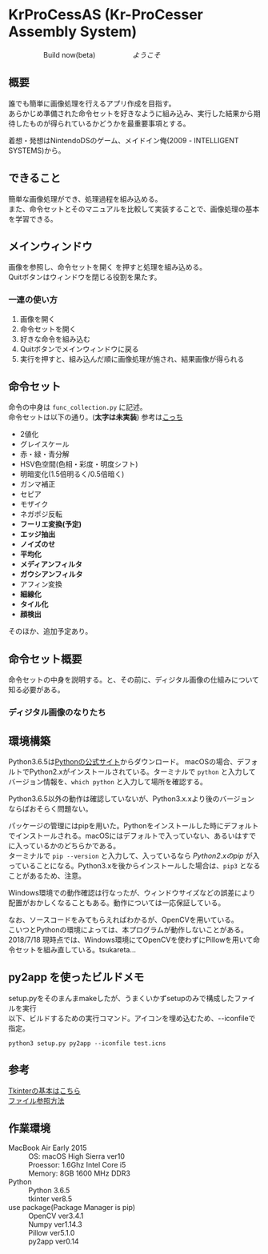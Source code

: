 # KrProCessAS (Kr-ProCesser Assembly System)
　　　　　Build now(beta)
　　　　　*ようこそ*

## 概要
誰でも簡単に画像処理を行えるアプリ作成を目指す。  
あらかじめ準備された命令セットを好きなように組み込み、実行した結果から期待したものが得られているかどうかを最重要事項とする。

着想・発想はNintendoDSのゲーム、メイドイン俺(2009 - INTELLIGENT SYSTEMS)から。

## できること
簡単な画像処理ができ、処理過程を組み込める。  
また、命令セットとそのマニュアルを比較して実装することで、画像処理の基本を学習できる。

## メインウィンドウ
画像を参照し、命令セットを開く を押すと処理を組み込める。  
Quitボタンはウィンドウを閉じる役割を果たす。

### 一連の使い方
1. 画像を開く  
2. 命令セットを開く
3. 好きな命令を組み込む  
4. Quitボタンでメインウィンドウに戻る 
5. 実行を押すと、組み込んだ順に画像処理が施され、結果画像が得られる

## 命令セット
命令の中身は `func_collection.py` に記述。  
命令セットは以下の通り。(**太字は未実装**)
参考は[こっち](https://qiita.com/pashango2/items/145d858eff3c505c100a)

- 2値化
- グレイスケール
- 赤・緑・青分解
- HSV色空間(色相・彩度・明度シフト)
- 明暗変化(1.5倍明るく/0.5倍暗く)
- ガンマ補正
- セピア
- モザイク
- ネガポジ反転
- **フーリエ変換(予定)**
- **エッジ抽出**
- **ノイズのせ**
- **平均化**
- **メディアンフィルタ**
- **ガウシアンフィルタ**
- アフィン変換
- **細線化**
- **タイル化**
- **顔検出**

そのほか、追加予定あり。

## 命令セット概要

命令セットの中身を説明する。と、その前に、ディジタル画像の仕組みについて知る必要がある。

### ディジタル画像のなりたち

## 環境構築
Python3.6.5は[Pythonの公式サイト](https://www.python.org/downloads/)からダウンロード。
macOSの場合、デフォルトでPython2.xがインストールされている。ターミナルで `python` と入力してバージョン情報を、`which python` と入力して場所を確認する。  

Python3.6.5以外の動作は確認していないが、Python3.x.xより後のバージョンならばおそらく問題ない。

パッケージの管理にはpipを用いた。Pythonをインストールした時にデフォルトでインストールされる。macOSにはデフォルトで入っていない、あるいはすでに入っているかのどちらかである。  
ターミナルで `pip --version` と入力して、入っているなら *Python2.xのpip* が入っていることになる。Python3.xを後からインストールした場合は、`pip3` となることがあるため、注意。

Windows環境での動作確認は行なったが、ウィンドウサイズなどの誤差により配置がおかしくなることもある。動作については一応保証している。  

なお、ソースコードをみてもらえればわかるが、OpenCVを用いている。  
こいつとPythonの環境によっては、本プログラムが動作しないことがある。  
2018/7/18 現時点では、Windows環境にてOpenCVを使わずにPillowを用いて命令セットを組み直している。tsukareta...

## py2app を使ったビルドメモ
setup.pyをそのまんまmakeしたが、うまくいかずsetupのみで構成したファイルを実行  
以下、ビルドするための実行コマンド。アイコンを埋め込むため、--iconfileで指定。

`python3 setup.py py2app --iconfile test.icns` 

## 参考
[Tkinterの基本はこちら](https://qiita.com/nnahito/items/41be8e02a6ebc91386e7)  
[ファイル参照方法](http://spcx8.hatenablog.com/entry/2017/12/24/112528)


## 作業環境
<dl>
  <dt>MacBook Air Early 2015</dt>
  <dd>OS: macOS High Sierra ver10</dd>
  <dd>Proessor: 1.6Ghz Intel Core i5</dd>
  <dd>Memory: 8GB 1600 MHz DDR3</dd>
  <dt>Python</dt>
  <dd>Python 3.6.5</dd>
  <dd>tkinter ver8.5</dd>
  <dt>use package(Package Manager is pip)</dt>
  <dd>OpenCV ver3.4.1</dd>
  <dd>Numpy ver1.14.3</dd>
  <dd>Pillow ver5.1.0</dd>
  <dd>py2app ver0.14</dd>
</dl> 